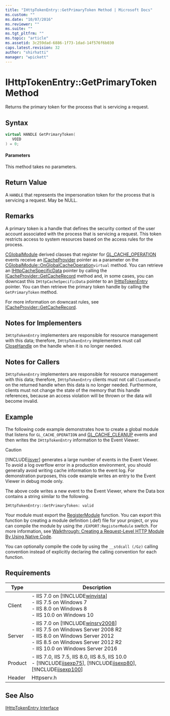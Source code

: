 ```yaml
---
title: "IHttpTokenEntry::GetPrimaryToken Method | Microsoft Docs"
ms.custom: ""
ms.date: "10/07/2016"
ms.reviewer: ""
ms.suite: ""
ms.tgt_pltfrm: ""
ms.topic: "article"
ms.assetid: 3c259dad-6886-1f73-1dad-14f576f6b030
caps.latest.revision: 32
author: "shirhatti"
manager: "wpickett"
---
```

# IHttpTokenEntry::GetPrimaryToken Method
Returns the primary token for the process that is servicing a request.  
  
## Syntax  
  
```cpp  
virtual HANDLE GetPrimaryToken(  
   VOID  
) = 0;  
```  
  
#### Parameters  
 This method takes no parameters.  
  
## Return Value  
 A `HANDLE` that represents the impersonation token for the process that is servicing a request. May be NULL.  
  
## Remarks  
 A primary token is a handle that defines the security context of the user account associated with the process that is servicing a request. This token restricts access to system resources based on the access rules for the process.  
  
 [CGlobalModule](../../web-development-reference\native-code-api-reference/cglobalmodule-class.md) derived classes that register for [GL_CACHE_OPERATION](../../web-development-reference\native-code-api-reference/request-processing-constants.md) events receive an [ICacheProvider](../../web-development-reference\native-code-api-reference/icacheprovider-interface.md) pointer as a parameter on the [CGlobalModule::OnGlobalCacheOperation](../../web-development-reference\native-code-api-reference/cglobalmodule-onglobalcacheoperation-method.md)`virtual` method. You can retrieve an [IHttpCacheSpecificData](../../web-development-reference\native-code-api-reference/ihttpcachespecificdata-interface.md) pointer by calling the [ICacheProvider::GetCacheRecord](../../web-development-reference\native-code-api-reference/icacheprovider-getcacherecord-method.md) method and, in some cases, you can downcast this `IHttpCacheSpecificData` pointer to an [IHttpTokenEntry](../../web-development-reference\native-code-api-reference/ihttptokenentry-interface.md) pointer. You can then retrieve the primary token handle by calling the `GetPrimaryToken` method.  
  
 For more information on downcast rules, see [ICacheProvider::GetCacheRecord](../../web-development-reference\native-code-api-reference/icacheprovider-getcacherecord-method.md).  
  
## Notes for Implementers  
 `IHttpTokenEntry` implementers are responsible for resource management with this data; therefore, `IHttpTokenEntry` implementers must call [CloseHandle](http://go.microsoft.com/fwlink/?LinkId=60019) on the handle when it is no longer needed.  
  
## Notes for Callers  
 `IHttpTokenEntry` implementers are responsible for resource management with this data; therefore, `IHttpTokenEntry` clients must not call `CloseHandle` on the returned handle when this data is no longer needed. Furthermore, clients must not change the state of the memory that this handle references, because an access violation will be thrown or the data will become invalid.  
  
## Example  
 The following code example demonstrates how to create a global module that listens for `GL_CACHE_OPERATION` and [GL_CACHE_CLEANUP](../../web-development-reference\native-code-api-reference/request-processing-constants.md) events and then writes the `IHttpTokenEntry` information to the Event Viewer.  
  
> [!CAUTION]
>  [!INCLUDE[iisver](../../wmi-provider/includes/iisver-md.md)] generates a large number of events in the Event Viewer. To avoid a log overflow error in a production environment, you should generally avoid writing cache information to the event log. For demonstration purposes, this code example writes an entry to the Event Viewer in debug mode only.  
  
<!-- TODO: review snippet reference  [!CODE [IHttpTokenEntry#3](IHttpTokenEntry#3)]  -->  
  
 The above code writes a new event to the Event Viewer, where the Data box contains a string similar to the following.  
  
```  
IHttpTokenEntry::GetPrimaryToken: valid  
```  
  
 Your module must export the [RegisterModule](../../web-development-reference\native-code-api-reference/pfn-registermodule-function.md) function. You can export this function by creating a module definition (.def) file for your project, or you can compile the module by using the `/EXPORT:RegisterModule` switch. For more information, see [Walkthrough: Creating a Request-Level HTTP Module By Using Native Code](../../web-development-reference\native-code-development-overview\walkthrough-creating-a-request-level-http-module-by-using-native-code.md).  
  
 You can optionally compile the code by using the `__stdcall (/Gz)` calling convention instead of explicitly declaring the calling convention for each function.  
  
## Requirements  
  
|Type|Description|  
|----------|-----------------|  
|Client|-   IIS 7.0 on [!INCLUDE[winvista](../../wmi-provider/includes/winvista-md.md)]<br />-   IIS 7.5 on Windows 7<br />-   IIS 8.0 on Windows 8<br />-   IIS 10.0 on Windows 10|  
|Server|-   IIS 7.0 on [!INCLUDE[winsrv2008](../../wmi-provider/includes/winsrv2008-md.md)]<br />-   IIS 7.5 on Windows Server 2008 R2<br />-   IIS 8.0 on Windows Server 2012<br />-   IIS 8.5 on Windows Server 2012 R2<br />-   IIS 10.0 on Windows Server 2016|  
|Product|-   IIS 7.0, IIS 7.5, IIS 8.0, IIS 8.5, IIS 10.0<br />-   [!INCLUDE[iisexp75](../../web-development-reference/native-code-api-reference/includes/iisexp75-md.md)], [!INCLUDE[iisexp80](../../web-development-reference/native-code-api-reference/includes/iisexp80-md.md)], [!INCLUDE[iisexp100](../../web-development-reference/native-code-api-reference/includes/iisexp100-md.md)]|  
|Header|Httpserv.h|  
  
## See Also  
 [IHttpTokenEntry Interface](../../web-development-reference\native-code-api-reference/ihttptokenentry-interface.md)